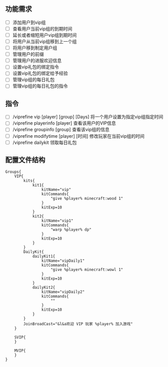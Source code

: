 ## 功能需求
* [ ] 添加用户到vip组
* [ ] 查看用户当前vip组的到期时间
* [ ] 延长或者缩短用户vip组到期时间
* [ ] 将用户从当前vip组移到上一个组
* [ ] 将用户移到制定用户组
* [ ] 管理用户的前缀
* [ ] 管理用户的进服欢迎信息
* [ ] 设置vip礼包的绑定指令
* [ ] 设置vip礼包的绑定给予经验
* [ ] 管理vip组的每日礼包
* [ ] 管理vip组的每日礼包的指令

## 指令
* [ ] /viprefine vip [player] [group] [Days] 将一个用户设置为指定vip组指定时间
* [ ] /viprefine playerinfo [player] 查看该用户的VIP信息
* [ ] /viprefine groupinfo [group] 查看该vip组的信息
* [ ] /viprefine modifytime [player] [时间] 修改玩家在当前vip组的时间
* [ ] /viprefine dailykit 领取每日礼包

## 配置文件结构
    Groups{
        VIP{
            kits{
                kit1{
                    kitName="vip"
                    kitCommands{
                        "give %player% minecraft:wood 1"
                    }
                    kitExp=10
                }
                kit2{
                    kitName="vip1"
                    kitCommands{
                        "warp %player% dp"
                    }
                    kitExp=10
                }
            }
            DailyKit{
                dailyKit1{
                    kitName="vipDaily1"
                    kitCommands{
                        "give %player% minecraft:wowl 1"
                    }
                    kitExp=10
                }
                dailyKit2{
                    kitName="vipDaily2"
                    kitCommands{
                        ""
                    }
                    kitExp=10
                }
            }
            JoinBroadCast="&l&a欢迎 VIP 玩家 %player% 加入游戏"
        }
        
        SVIP{
        }
        
        MVIP{
        }
    }